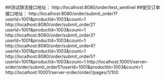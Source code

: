 ##测试限流接口地址：
http://localhost:8080/order/test_sentinel
##提交订单接口地址：
http://localhost:8080/order/submit_order1?userId=1001&productId=1003&count=1
http://localhost:8080/order/submit_order2?userId=1001&productId=1003&count=1
http://localhost:8080/order/submit_order3?userId=1001&productId=1003&count=1
http://localhost:8080/order/submit_order4?userId=1001&productId=1003&count=1
http://localhost:8080/order/submit_order5?userId=1001&productId=1003&count=1
http://localhost:10001/server-order/order/submit_order5?userId=1001&productId=1003&count=1
http://localhost:10001/server-order/order//pages/1/100